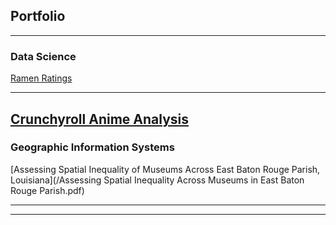 ## Portfolio

---

### Data Science 

[Ramen Ratings](https://github.com/tylerdtheo/tylerdtheo.github.io/blob/main/Exploratory%20Data%20Analysis%20-%20Ramen.ipynb)

---
[Crunchyroll Anime Analysis](https://github.com/tylerdtheo/tylerdtheo.github.io/blob/main/Crunchyroll%20Anime%20Analysis.ipynb)
---

### Geographic Information Systems 

[Assessing Spatial Inequality of Museums Across East Baton Rouge Parish, Louisiana](/Assessing Spatial Inequality Across Museums in East Baton Rouge Parish.pdf)


---




---
<p style="font-size:18px">
